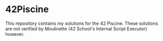 # 42Piscine
This repository contains my solutions for the 42 Piscine. These solutions are not verified by Moulinette (42 School's Internal Script Executor) however.
